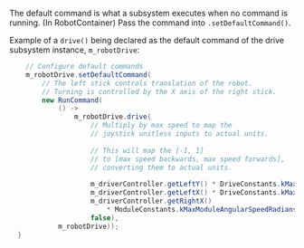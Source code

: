 The default command is what a subsystem executes when no command is running.
(In RobotContainer) Pass the command into `.setDefaultCommand()`.

Example of a `drive()` being declared as the default command of the drive subsystem instance, `m_robotDrive`:
```java
	// Configure default commands
    m_robotDrive.setDefaultCommand(
        // The left stick controls translation of the robot.
        // Turning is controlled by the X axis of the right stick.
        new RunCommand(
            () ->
                m_robotDrive.drive(
                    // Multiply by max speed to map the 
                    // joystick unitless inputs to actual units.
                    
                    // This will map the [-1, 1] 
                    // to [max speed backwards, max speed forwards],
                    // converting them to actual units.
                    
                    m_driverController.getLeftY() * DriveConstants.kMaxSpeedMetersPerSecond,
                    m_driverController.getLeftX() * DriveConstants.kMaxSpeedMetersPerSecond,
                    m_driverController.getRightX()
                        * ModuleConstants.kMaxModuleAngularSpeedRadiansPerSecond,
                    false),
            m_robotDrive));
  }
```